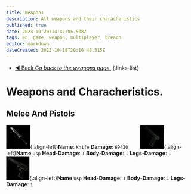```yaml
---
title: Weapons
description: All weapons and their characheristics
published: true
date: 2023-10-20T14:47:05.508Z
tags: en, game, weapon, multiplayer, breach
editor: markdown
dateCreated: 2023-10-18T20:16:48.515Z
---
```


- [:arrow_backward: Back *Go back to the weapons page.*](/en/game/weapons#weapons)
{.links-list}
# Weapons and Characheristics.
## Melee And Pistols
![knife.png](/images/items/inventoryicons/knife.png){.align-left}**Name**: `Knife`
 **Damage**: `69420`
⠀
⠀
![usp.png](/images/items/inventoryicons/usp.png){.align-left}**Name** `Usp`
**Head-Damage**: `1`
**Body-Damage**: `1`
**Legs-Damage**: `1`
⠀
⠀
![deagle.png](/images/items/inventoryicons/deagle.png){.align-left}**Name** `Usp`
**Head-Damage**: `1`
**Body-Damage**: `1`
**Legs-Damage**: `1`